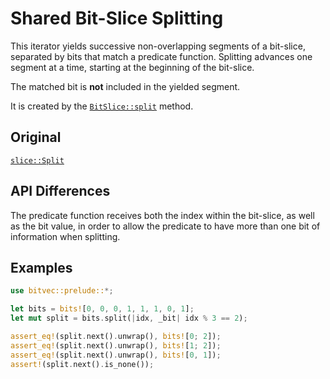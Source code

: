 # Shared Bit-Slice Splitting

This iterator yields successive non-overlapping segments of a bit-slice,
separated by bits that match a predicate function. Splitting advances one
segment at a time, starting at the beginning of the bit-slice.

The matched bit is **not** included in the yielded segment.

It is created by the [`BitSlice::split`] method.

## Original

[`slice::Split`](core::slice::Split)

## API Differences

The predicate function receives both the index within the bit-slice, as well as
the bit value, in order to allow the predicate to have more than one bit of
information when splitting.

## Examples

```rust
use bitvec::prelude::*;

let bits = bits![0, 0, 0, 1, 1, 1, 0, 1];
let mut split = bits.split(|idx, _bit| idx % 3 == 2);

assert_eq!(split.next().unwrap(), bits![0; 2]);
assert_eq!(split.next().unwrap(), bits![1; 2]);
assert_eq!(split.next().unwrap(), bits![0, 1]);
assert!(split.next().is_none());
```

[`BitSlice::split`]: crate::slice::BitSlice::split
